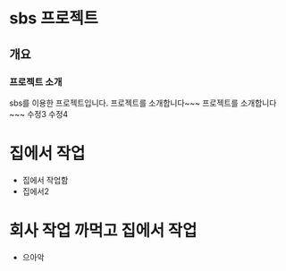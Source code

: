 <!-- markdown 언어 -->

# sbs 프로젝트

<!-- # : h1 -->

## 개요

<!-- ## : h2 -->

### 프로젝트 소개

<!-- ### : h3 -->

sbs를 이용한 프로젝트입니다.
프로젝트를 소개합니다~~~
프로젝트를 소개합니다~~~
수정3
수정4

# 집에서 작업

- 집에서 작업함
- 집에서2

# 회사 작업 까먹고 집에서 작업

- 으아악
